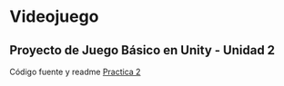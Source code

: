 # Videojuego

## Proyecto de Juego Básico en Unity - Unidad 2
Código fuente y readme [Practica 2](https://github.com/JulioJohan/AventurasMexicanas/blob/main/Lecci%C3%B3n%202%20Basic%20GamePlay/readme.md)
